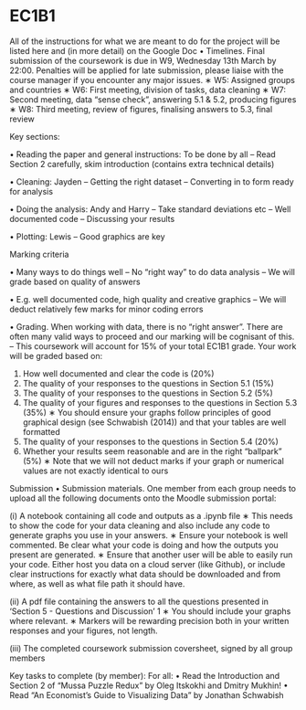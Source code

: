 # EC1B1
All of the instructions for what we are meant to do for the project will be listed here and (in more detail) on the Google Doc
• Timelines. Final submission of the coursework is due in W9, Wednesday 13th March by 22:00. Penalties will be applied for late submission, please liaise with the course manager if you encounter any major issues. 
∗ W5: Assigned groups and countries 
∗ W6: First meeting, division of tasks, data cleaning 
∗ W7: Second meeting, data “sense check”, answering 5.1 & 5.2, producing figures 
∗ W8: Third meeting, review of figures, finalising answers to 5.3, final review


Key sections:

• Reading the paper and general instructions: To be done by all
– Read Section 2 carefully, skim introduction (contains extra technical details) 

• Cleaning: Jayden
– Getting the right dataset 
– Converting in to form ready for analysis 

• Doing the analysis: Andy and Harry
– Take standard deviations etc 
– Well documented code 
– Discussing your results 

• Plotting: Lewis
– Good graphics are key 

Marking criteria

• Many ways to do things well 
– No “right way” to do data analysis 
– We will grade based on quality of answers 

• E.g. well documented code, high quality and creative graphics 
– We will deduct relatively few marks for minor coding errors

• Grading. When working with data, there is no “right answer”. There are often many valid ways
to proceed and our marking will be cognisant of this.
– This coursework will account for 15% of your total EC1B1 grade. Your work will
be graded based on:
1. How well documented and clear the code is (20%)
2. The quality of your responses to the questions in Section 5.1 (15%)
3. The quality of your responses to the questions in Section 5.2 (5%)
4. The quality of your figures and responses to the questions in Section 5.3 (35%)
∗ You should ensure your graphs follow principles of good graphical design (see Schwabish (2014)) and that your tables are well formatted
5. The quality of your responses to the questions in Section 5.4 (20%)
6. Whether your results seem reasonable and are in the right “ballpark” (5%)
∗ Note that we will not deduct marks if your graph or numerical values are not exactly
identical to ours

Submission
• Submission materials. One member from each group needs to upload all the following documents onto the Moodle submission portal: 

(i) A notebook containing all code and outputs as a .ipynb file 
∗ This needs to show the code for your data cleaning and also include any code to generate graphs you use in your answers. 
∗ Ensure your notebook is well commented. Be clear what your code is doing and how the outputs you present are generated. 
∗ Ensure that another user will be able to easily run your code. Either host you data on a cloud server (like Github), or include clear instructions for exactly what data should be downloaded and from where, as well as what file path it should have. 

(ii) A pdf file containing the answers to all the questions presented in ‘Section 5 - Questions and Discussion’ 1 
∗ You should include your graphs where relevant. 
∗ Markers will be rewarding precision both in your written responses and your figures, not length. 

(iii) The completed coursework submission coversheet, signed by all group members

Key tasks to complete (by member):
For all:
• Read the Introduction and Section 2 of “Mussa Puzzle Redux” by Oleg Itskokhi and Dmitry Mukhin! 
• Read “An Economist’s Guide to Visualizing Data” by Jonathan Schwabish


